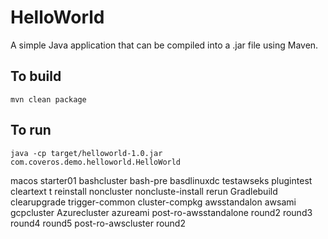 HelloWorld
==========

A simple Java application that can be compiled into a .jar file using Maven.

To build
--------
    mvn clean package

To run
------
    java -cp target/helloworld-1.0.jar com.coveros.demo.helloworld.HelloWorld
    
macos
starter01
bashcluster
bash-pre
basdlinuxdc
testawseks
plugintest
cleartext t
reinstall noncluster
noncluste-install
rerun
Gradlebuild
clearupgrade
trigger-common
cluster-compkg
awsstandalon
awsami
gcpcluster
Azurecluster
azureami
post-ro-awsstandalone
round2
round3
round4
round5
post-ro-awscluster
round2
